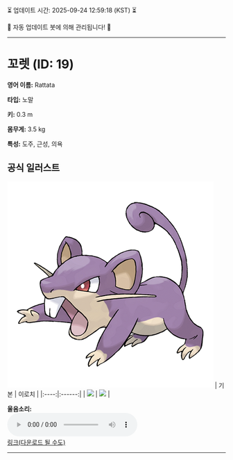 
⏳ 업데이트 시간: 2025-09-24 12:59:18 (KST) ⏳

🤖 자동 업데이트 봇에 의해 관리됩니다! 🤖

---

# 꼬렛 (ID: 19)
**영어 이름:** Rattata

**타입:** 노말

**키:** 0.3 m

**몸무게:** 3.5 kg

**특성:** 도주, 근성, 의욕

## 공식 일러스트
![](https://raw.githubusercontent.com/PokeAPI/sprites/master/sprites/pokemon/other/official-artwork/19.png)
| 기본 | 이로치 |
|:----:|:------:|
| <img src="http://play.pokemonshowdown.com/sprites/ani/rattata.gif" width="200"> | <img src="http://play.pokemonshowdown.com/sprites/ani-shiny/rattata.gif" width="200"> |

**울음소리:**<br><audio controls src="https://raw.githubusercontent.com/PokeAPI/cries/main/cries/pokemon/latest/19.ogg"></audio><br> [링크(다운로드 될 수도)](https://raw.githubusercontent.com/PokeAPI/cries/main/cries/pokemon/latest/19.ogg)


---
